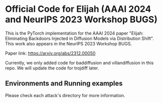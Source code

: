 # Official Code for Elijah (AAAI 2024 and NeurIPS 2023 Workshop BUGS)

This is the PyTorch implementation for the AAAI 2024 paper "Elijah: Eliminating Backdoors Injected in Diffusion Models via Distribution Shift". This work also appears in the NeurIPS 2023 Workshop BUGS.

Paper link: https://arxiv.org/abs/2312.00050

Currently, we only added code for baddiffusion and villandiffusion in this repo. We will update the code for trojdiff later.

## Environments and Running examples

Please check each attack's directory for more information.
